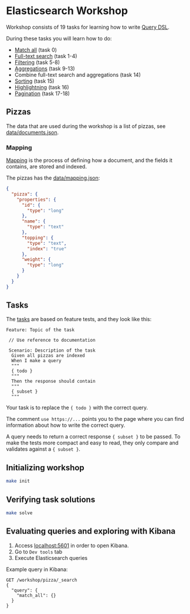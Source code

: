 # Elasticsearch Workshop  
 
Workshop consists of 19 tasks for learning how to write [Query DSL](https://www.elastic.co/guide/en/elasticsearch/reference/current/query-dsl.html).

During these tasks you will learn how to do:

* [Match all](https://www.elastic.co/guide/en/elasticsearch/reference/current/query-dsl-match-all-query.html) (task 0) 						
* [Full-text search](https://www.elastic.co/guide/en/elasticsearch/reference/current/full-text-queries.html) (task 1-4)
* [Filtering](https://www.elastic.co/guide/en/elasticsearch/reference/current/term-level-queries.html) (task 5-8)
* [Aggregations](https://www.elastic.co/guide/en/elasticsearch/reference/current/search-aggregations.html) (task 9-13)
* Combine full-text search and aggregations (task 14)
* [Sorting](https://www.elastic.co/guide/en/elasticsearch/reference/current/search-request-sort.html) (task 15)
* [Highlightning](https://www.elastic.co/guide/en/elasticsearch/reference/current/search-request-highlighting.html) (task 16)
* [Pagination](https://www.elastic.co/guide/en/elasticsearch/guide/current/pagination.html) (task 17-18) 

## Pizzas

The data that are used during the workshop is a list of pizzas, see [data/documents.json](data/documents.json).
 
### Mapping

[Mapping](https://www.elastic.co/guide/en/elasticsearch/reference/current/mapping.html) is the process of defining how a document, and the fields it contains, are stored and indexed.

The pizzas has the [data/mapping.json](data/mapping.json):

```json
{
  "pizza": {
    "properties": {
      "id": {
        "type": "long"
      },
      "name": {
        "type": "text"
      },
      "topping": {
        "type": "text",
        "index": "true"
      },
      "weight": {
        "type": "long"
      }
    }
  }
}
```
## Tasks

The [tasks](tasks) are based on feature tests, and they look like this:

```
Feature: Topic of the task
 
 // Use reference to documentation
 
 Scenario: Description of the task
  Given all pizzas are indexed
  When I make a query
  """
  { todo }
  """
  Then the response should contain
  """
  { subset }
  """
```

Your task is to replace the `{ todo }` with the correct query.  

The comment `use https://...` points you to the page where you can find information about how to write the correct query. 

A query needs to return a correct response `{ subset }` to be passed. To make the tests more compact and easy to read, they only compare and validates against a `{ subset }`. 

## Initializing workshop

```bash
make init
```

## Verifying task solutions

```bash
make solve
```

## Evaluating queries and exploring with Kibana

1. Access [localhost:5601](localhost:5601) in order to open Kibana.
2. Go to `Dev tools` tab
3. Execute Elasticsearch queries

Example query in Kibana:
```
GET /workshop/pizza/_search
{
  "query": {
    "match_all": {}
  }
}
```